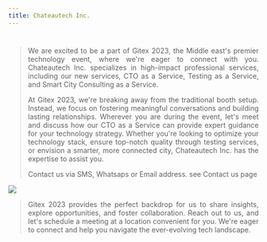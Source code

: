 ```yaml
---
title: Chateautech Inc.
---
```

#

<blockquote style="text-align: justify;">
We are excited to be a part of Gitex 2023, the Middle east's premier technology event, where we're eager to connect with you. Chateautech Inc. specializes in high-impact professional services, including our new services, CTO as a Service, Testing as a Service, and Smart City Consulting as a Service.

At Gitex 2023, we're breaking away from the traditional booth setup. Instead, we focus on fostering meaningful conversations and building lasting relationships. Wherever you are during the event, let's meet and discuss how our CTO as a Service can provide expert guidance for your technology strategy. Whether you're looking to optimize your technology stack, ensure top-notch quality through testing services, or envision a smarter, more connected city, Chateautech Inc. has the expertise to assist you.

Contact us via SMS, Whatsaps or Email address. see Contact us page
</blockquote>

<div data-type="logo">
      <a href="https://www.gitex.com/" target="new"><img style="background-position: center center;background-repeat: no-repeat;" data-setting="border" src="../img/gitex.png"></a>
 </div>

<blockquote style="text-align: justify;">
Gitex 2023 provides the perfect backdrop for us to share insights, explore opportunities, and foster collaboration. Reach out to us, and let's schedule a meeting at a location convenient for you. We're eager to connect and help you navigate the ever-evolving tech landscape.
</blockquote>
